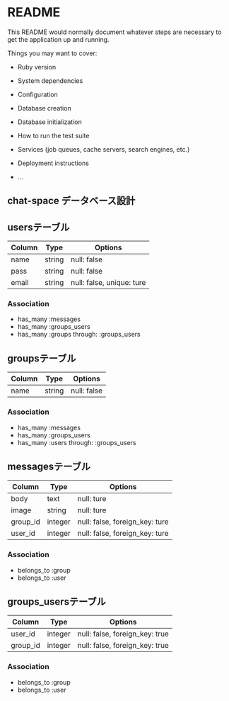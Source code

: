 # README

This README would normally document whatever steps are necessary to get the
application up and running.

Things you may want to cover:

* Ruby version

* System dependencies

* Configuration

* Database creation

* Database initialization

* How to run the test suite

* Services (job queues, cache servers, search engines, etc.)

* Deployment instructions

* ...

## chat-space データベース設計

## usersテーブル
|Column|Type|Options|
|------|----|-------|
|name|string|null: false|
|pass|string|null: false|
|email|string|null: false, unique: ture|

### Association
- has_many :messages
- has_many :groups_users
- has_many :groups through: :groups_users

## groupsテーブル
|Column|Type|Options|
|------|----|-------|
|name|string|null: false|

### Association
- has_many :messages
- has_many :groups_users
- has_many :users through: :groups_users

## messagesテーブル
|Column|Type|Options|
|------|----|-------|
|body|text|null: ture|
|image|string|null: ture|
|group_id|integer|null: false, foreign_key: ture|
|user_id|integer|null: false, foreign_key: ture|

### Association
- belongs_to :group
- belongs_to :user

## groups_usersテーブル

|Column|Type|Options|
|------|----|-------|
|user_id|integer|null: false, foreign_key: true|
|group_id|integer|null: false, foreign_key: true|

### Association
- belongs_to :group
- belongs_to :user